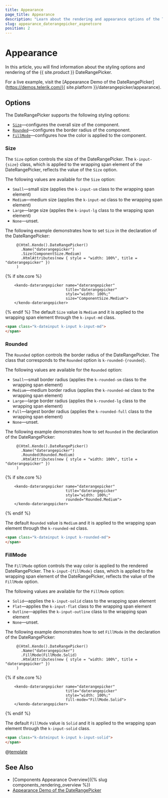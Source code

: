 ```yaml
---
title: Appearance
page_title: Appearance
description: "Learn about the rendering and appearance options of the Telerik UI DateRangePicker for {{ site.framework }}."
slug: appearance_daterangepicker_aspnetcore
position: 2
---
```


# Appearance

In this article, you will find information about the styling options and rendering of the {{ site.product }} DateRangePicker.

For a live example, visit the [Appearance Demo of the DateRangePicker](https://demos.telerik.com/{{ site.platform }}/daterangepicker/appearance).

## Options

The DateRangePicker supports the following styling options:

- [`Size`](#size)—configures the overall size of the component.
- [`Rounded`](#rounded)—configures the border radius of the component.
- [`FillMode`](#fillmode)—configures how the color is applied to the component.

### Size

The `Size` option controls the size of the DateRangePicker. The `k-input-{size}` class, which is applied to the wrapping span element of the DateRangePicker, reflects the value of the `Size` option.

The following values are available for the `Size` option:

- `Small`—small size (applies the `k-input-sm` class to the wrapping span element)
- `Medium`—medium size (applies the `k-input-md` class to the wrapping span element)
- `Large`—large size (applies the `k-input-lg` class to the wrapping span element)
- `None`—unset.

The following example demonstrates how to set `Size` in the declaration of the DateRangePicker:

```HtmlHelper
     @(Html.Kendo().DateRangePicker()
       .Name("daterangepicker")
       .Size(ComponentSize.Medium)
       .HtmlAttributes(new { style = "width: 100%", title = "daterangepicker" })
     )
```
{% if site.core %}
```TagHelper
    <kendo-daterangepicker name="daterangepicker" 
                           title="daterangepicker" 
                           style="width: 100%;"
                           size="ComponentSize.Medium">
    </kendo-daterangepicker>
```
{% endif %}
The default `Size` value is `Medium` and it is applied to the wrapping span element through the `k-input-md` class.

```html
<span class="k-dateinput k-input k-input-md">
</span>
```

### Rounded

The `Rounded` option controls the border radius of the DateRangePicker. The class that corresponds to the `Rounded` option is `k-rounded-{rounded}`.

The following values are available for the `Rounded` option:

- `Small`—small border radius (applies the `k-rounded-sm` class to the wrapping span element)
- `Medium`—medium border radius (applies the `k-rounded-md` class to the wrapping span element)
- `Large`—large border radius (applies the `k-rounded-lg` class to the wrapping span element)
- `Full`—largest border radius (applies the `k-rounded-full` class to the wrapping span element)
- `None`—unset.

The following example demonstrates how to set `Rounded` in the declaration of the DateRangePicker:

```HtmlHelper
     @(Html.Kendo().DateRangePicker()
       .Name("daterangepicker")
       .Rounded(Rounded.Medium)
       .HtmlAttributes(new { style = "width: 100%", title = "daterangepicker" })
     )
```
{% if site.core %}
```TagHelper
    <kendo-daterangepicker name="daterangepicker" 
                           title="daterangepicker" 
                           style="width: 100%;"
                           rounded="Rounded.Medium">
    </kendo-daterangepicker>
```
{% endif %}        

The default `Rounded` value is `Medium` and it is applied to the wrapping span element through the `k-rounded-md` class.

```html
<span class="k-dateinput k-input k-rounded-md">
</span>
```

### FillMode

The `FillMode` option controls the way color is applied to the rendered DateRangePicker. The `k-input-{fillMode}` class, which is applied to the wrapping span element of the DateRangePicker, reflects the value of the `FillMode` option.

The following values are available for the `FillMode` option:

- `Solid`—applies the `k-input-solid` class to the wrapping span element
- `Flat`—applies the `k-input-flat` class to the wrapping span element
- `Outline`—applies the `k-input-outline` class to the wrapping span element
- `None`—unset.

The following example demonstrates how to set `FillMode` in the declaration of the DateRangePicker:

```HtmlHelper
     @(Html.Kendo().DateRangePicker()
       .Name("daterangepicker")
       .FillMode(FillMode.Solid)
       .HtmlAttributes(new { style = "width: 100%", title = "daterangepicker" })
     )
```
{% if site.core %}
```TagHelper
    <kendo-daterangepicker name="daterangepicker" 
                           title="daterangepicker" 
                           style="width: 100%;"
                           fill-mode="FillMode.Solid">
    </kendo-daterangepicker>
```
{% endif %}         

The default `FillMode` value is `Solid` and it is applied to the wrapping span element through the `k-input-solid` class.

```html
<span class="k-dateinput k-input k-input-solid">
</span>
```

@[template](/_contentTemplates/components-rendering-section.md#components-rendering-section)

## See Also

* [Components Appearance Overview]({% slug components_rendering_overview %})
* [Appearance Demo of the DateRangePicker](https://demos.telerik.com/aspnet-mvc/daterangepicker/appearance)
